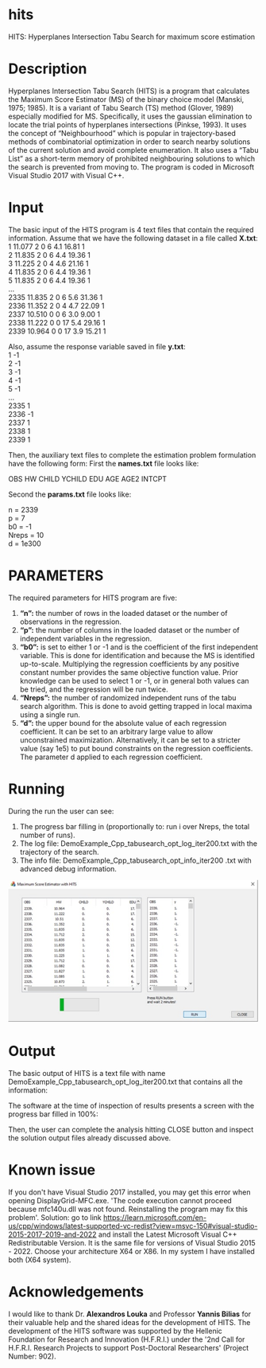 # hits
HITS: Hyperplanes Intersection Tabu Search for maximum score estimation

# Description

Hyperplanes Intersection Tabu Search (HITS) is a program that calculates the Maximum Score Estimator (MS) of the binary choice model (Manski, 1975; 1985). It is a variant of Tabu Search (TS) method (Glover, 1989) especially modified for MS. Specifically, it uses the gaussian elimination to locate the trial points of hyperplanes intersections (Pinkse, 1993). It uses the concept of “Neighbourhood” which is popular in trajectory-based methods of combinatorial optimization in order to search nearby solutions of the current solution and avoid complete enumeration. It also uses a “Tabu List” as a short-term memory of prohibited neighbouring solutions to which the search is prevented from moving to. The program is coded in Microsoft Visual Studio 2017 with Visual C++.  

# Input 

The basic input of the HITS program is 4 text files that contain the required information. Assume that we have the following dataset in a file called **X.txt**:   
1	11.077	2	0	6	4.1	16.81	1  
2	11.835	2	0	6	4.4	19.36	1  
3	11.225	2	0	4	4.6	21.16	1  
4	11.835	2	0	6	4.4	19.36	1  
5	11.835	2	0	6	4.4	19.36	1  
…  
2335	11.835	2	0	6	5.6	31.36	1  
2336	11.352	2	0	4	4.7	22.09	1  
2337	10.510	0	0	6	3.0	9.00	1  
2338	11.222	0	0	17	5.4	29.16	1  
2339	10.964	0	0	17	3.9	15.21	1  

Also, assume the response variable saved in file **y.txt**:  
1       -1  
2       -1  
3       -1  
4       -1  
5       -1  
…  
2335    1  
2336    -1  
2337    1  
2338    1  
2339    1  

Then, the auxiliary text files to complete the estimation problem formulation have the following form: 
First the **names.txt** file looks like:  

OBS HW CHILD YCHILD EDU AGE AGE2 INTCPT  

Second the **params.txt** file looks like:  

n = 2339  
p = 7  
b0 = -1  
Nreps = 10  
d = 1e300  

# PARAMETERS

The required parameters for HITS program are five: 

1.	**“n”:** the number of rows in the loaded dataset or the number of observations in the regression.  
2.	**“p”:** the number of columns in the loaded dataset or the number of independent variables in the regression.  
3.	**“b0”:** is set to either 1 or -1 and is the coefficient of the first independent variable. This is done for identification and because the MS is identified up-to-scale. Multiplying the regression coefficients by any positive constant number provides the same objective function value. Prior knowledge can be used to select 1 or -1, or in general both values can be tried, and the regression will be run twice.
4.	**“Nreps”:** the number of randomized independent runs of the tabu search algorithm. This is done to avoid getting trapped in local maxima using a single run.
5.	**“d”:** the upper bound for the absolute value of each regression coefficient. It can be set to an arbitrary large value to allow unconstrained maximization. Alternatively, it can be set to a stricter value (say 1e5) to put bound constraints on the regression coefficients. The parameter d applied to each regression coefficient.

# Running 

During the run the user can see:  

1.	The progress bar filling in (proportionally to: run i over Nreps, the total number of runs).
2.	The log file: DemoExample_Cpp_tabusearch_opt_log_iter200.txt with the trajectory of the search.
3.	The info file: DemoExample_Cpp_tabusearch_opt_info_iter200 .txt with advanced debug information.

![Screenshot of a HITS run for the Martins benchmark.](https://github.com/kflorios/hits/blob/main/docs/HITS_running.jpg?raw=true)

# Output 

The basic output of HITS is a text file with name DemoExample_Cpp_tabusearch_opt_log_iter200.txt that contains all the information:  

The software at the time of inspection of results presents a screen with the progress bar filled in 100%:  

Then, the user can complete the analysis hitting CLOSE button and inspect the solution output files already discussed above.  

# Known issue

If you don't have Visual Studio 2017 installed, you may get this error when opening DisplayGrid-MFC.exe. 
'The code execution cannot proceed because mfc140u.dll was not found. Reinstalling the program may fix this problem'.
Solution: go to link https://learn.microsoft.com/en-us/cpp/windows/latest-supported-vc-redist?view=msvc-150#visual-studio-2015-2017-2019-and-2022
and install the Latest Microsoft Visual C++ Redistributable Version. It is the same file for versions of Visual Studio 2015 - 2022.
Choose your architecture X64 or X86. In my system I have installed both (X64 system).

# Acknowledgements 

I would like to thank Dr. **Alexandros Louka** and Professor **Yannis Bilias** for their valuable help and the shared ideas for the development of HITS. The development of the HITS software was supported by the Hellenic Foundation for Research and Innovation (H.F.R.I.) under the '2nd Call for H.F.R.I. Research Projects to support Post-Doctoral Researchers' (Project Number: 902). 


